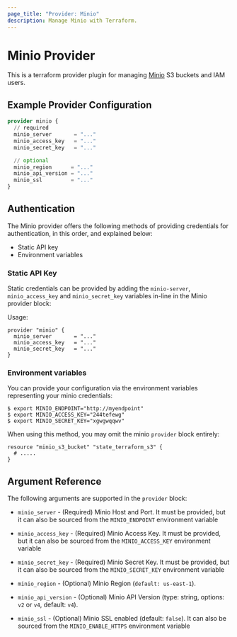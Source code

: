 ```yaml
---
page_title: "Provider: Minio"
description: Manage Minio with Terraform.
---
```


# Minio Provider

This is a terraform provider plugin for managing [Minio](https://min.io/) S3 buckets and IAM users.

## Example Provider Configuration

```terraform
provider minio {
  // required
  minio_server       = "..."
  minio_access_key   = "..."
  minio_secret_key   = "..."

  // optional
  minio_region      = "..."
  minio_api_version = "..."
  minio_ssl         = "..."
}
```

## Authentication

The Minio provider offers the following methods of providing credentials for
authentication, in this order, and explained below:

- Static API key
- Environment variables

### Static API Key

Static credentials can be provided by adding the `minio-server`, `minio_access_key` and `minio_secret_key` variables in-line in the
Minio provider block:

Usage:

```hcl
provider "minio" {
  minio_server       = "..."
  minio_access_key   = "..."
  minio_secret_key   = "..."
}
```

### Environment variables

You can provide your configuration via the environment variables representing your minio credentials:

```
$ export MINIO_ENDPOINT="http://myendpoint"
$ export MINIO_ACCESS_KEY="244tefewg"
$ export MINIO_SECRET_KEY="xgwgwqqwv"
```

When using this method, you may omit the
minio `provider` block entirely:

```hcl
resource "minio_s3_bucket" "state_terraform_s3" {
  # .....
}
```

## Argument Reference

The following arguments are supported in the `provider` block:

* `minio_server` - (Required) Minio Host and Port. It must be provided, but
  it can also be sourced from the `MINIO_ENDPOINT` environment variable

* `minio_access_key` - (Required) Minio Access Key. It must be provided, but
  it can also be sourced from the `MINIO_ACCESS_KEY` environment variable

* `minio_secret_key` - (Required) Minio Secret Key. It must be provided, but
  it can also be sourced from the `MINIO_SECRET_KEY` environment variable

* `minio_region` - (Optional) Minio Region (`default: us-east-1`).

* `minio_api_version` - (Optional) Minio API Version (type: string, options: `v2` or `v4`, default: `v4`).

* `minio_ssl` - (Optional) Minio SSL enabled (default: `false`). It can also be sourced from the
  `MINIO_ENABLE_HTTPS` environment variable